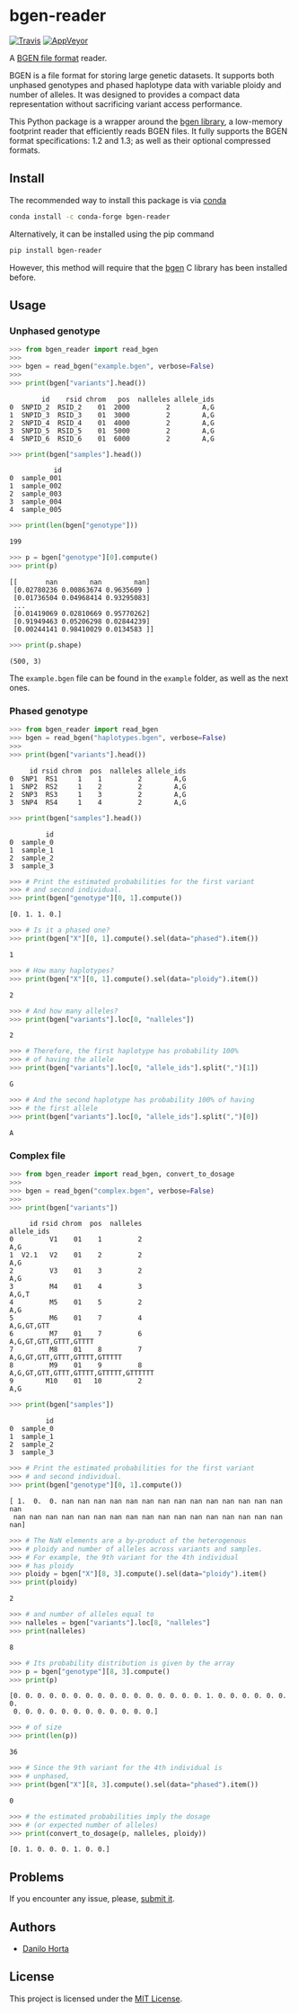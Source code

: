 # bgen-reader

[![Travis](https://img.shields.io/travis/limix/bgen-reader-py.svg?style=flat-square&label=linux%20%2F%20macos%20build)](https://travis-ci.org/limix/bgen-reader-py) [![AppVeyor](https://img.shields.io/appveyor/ci/Horta/bgen-reader-py.svg?style=flat-square&label=windows%20build)](https://ci.appveyor.com/project/Horta/bgen-reader-py)

A [BGEN file format](http://www.well.ox.ac.uk/~gav/bgen_format/) reader.

BGEN is a file format for storing large genetic datasets.
It supports both unphased genotypes and phased haplotype data with variable
ploidy and number of alleles. It was designed to provides a compact data
representation without sacrificing variant access performance.

This Python package is a wrapper around the [bgen library](https://github.com/limix/bgen),
a low-memory footprint reader that efficiently reads BGEN files.
It fully supports the BGEN format specifications: 1.2 and 1.3;
as well as their optional compressed formats.

## Install

The recommended way to install this package is via [conda](https://conda.io/docs/)

```bash
conda install -c conda-forge bgen-reader
```

Alternatively, it can be installed using the pip command

```bash
pip install bgen-reader
```

However, this method will require that
the [bgen](https://github.com/limix/bgen) C library has
been installed before.

## Usage

### Unphased genotype

```python
>>> from bgen_reader import read_bgen
>>>
>>> bgen = read_bgen("example.bgen", verbose=False)
>>>
>>> print(bgen["variants"].head())
```
```
        id    rsid chrom   pos  nalleles allele_ids
0  SNPID_2  RSID_2    01  2000         2        A,G
1  SNPID_3  RSID_3    01  3000         2        A,G
2  SNPID_4  RSID_4    01  4000         2        A,G
3  SNPID_5  RSID_5    01  5000         2        A,G
4  SNPID_6  RSID_6    01  6000         2        A,G
```
```python
>>> print(bgen["samples"].head())
```
```
           id
0  sample_001
1  sample_002
2  sample_003
3  sample_004
4  sample_005
```
```python
>>> print(len(bgen["genotype"]))
```
```
199
```
```python
>>> p = bgen["genotype"][0].compute()
>>> print(p)
```
```
[[       nan        nan        nan]
 [0.02780236 0.00863674 0.9635609 ]
 [0.01736504 0.04968414 0.93295083]
 ...
 [0.01419069 0.02810669 0.95770262]
 [0.91949463 0.05206298 0.02844239]
 [0.00244141 0.98410029 0.0134583 ]]
```
```python
>>> print(p.shape)
```
```
(500, 3)
```

The ``example.bgen`` file can be found in the ``example`` folder, as
well as the next ones.

### Phased genotype

```python
>>> from bgen_reader import read_bgen
>>> bgen = read_bgen("haplotypes.bgen", verbose=False)
>>>
>>> print(bgen["variants"].head())
```
```
     id rsid chrom  pos  nalleles allele_ids
0  SNP1  RS1     1    1         2        A,G
1  SNP2  RS2     1    2         2        A,G
2  SNP3  RS3     1    3         2        A,G
3  SNP4  RS4     1    4         2        A,G
```
```python
>>> print(bgen["samples"].head())
```
```
         id
0  sample_0
1  sample_1
2  sample_2
3  sample_3
```
```python
>>> # Print the estimated probabilities for the first variant
>>> # and second individual.
>>> print(bgen["genotype"][0, 1].compute())
```
```
[0. 1. 1. 0.]
```
```python
>>> # Is it a phased one?
>>> print(bgen["X"][0, 1].compute().sel(data="phased").item())
```
```
1
```
```python
>>> # How many haplotypes?
>>> print(bgen["X"][0, 1].compute().sel(data="ploidy").item())
```
```
2
```
```python
>>> # And how many alleles?
>>> print(bgen["variants"].loc[0, "nalleles"])
```
```
2
```
```python
>>> # Therefore, the first haplotype has probability 100%
>>> # of having the allele
>>> print(bgen["variants"].loc[0, "allele_ids"].split(",")[1])
```
```
G
```
```python
>>> # And the second haplotype has probability 100% of having
>>> # the first allele
>>> print(bgen["variants"].loc[0, "allele_ids"].split(",")[0])
```
```
A
```

### Complex file

```python
>>> from bgen_reader import read_bgen, convert_to_dosage
>>>
>>> bgen = read_bgen("complex.bgen", verbose=False)
>>>
>>> print(bgen["variants"])
```
```
     id rsid chrom  pos  nalleles                            allele_ids
0         V1    01    1         2                                   A,G
1  V2.1   V2    01    2         2                                   A,G
2         V3    01    3         2                                   A,G
3         M4    01    4         3                                 A,G,T
4         M5    01    5         2                                   A,G
5         M6    01    7         4                            A,G,GT,GTT
6         M7    01    7         6                 A,G,GT,GTT,GTTT,GTTTT
7         M8    01    8         7          A,G,GT,GTT,GTTT,GTTTT,GTTTTT
8         M9    01    9         8  A,G,GT,GTT,GTTT,GTTTT,GTTTTT,GTTTTTT
9        M10    01   10         2                                   A,G
```
```python
>>> print(bgen["samples"])
```
```
         id
0  sample_0
1  sample_1
2  sample_2
3  sample_3
```
```python
>>> # Print the estimated probabilities for the first variant
>>> # and second individual.
>>> print(bgen["genotype"][0, 1].compute())
```
```
[ 1.  0.  0. nan nan nan nan nan nan nan nan nan nan nan nan nan nan nan
 nan nan nan nan nan nan nan nan nan nan nan nan nan nan nan nan nan nan]
```
```python
>>> # The NaN elements are a by-product of the heterogenous
>>> # ploidy and number of alleles across variants and samples.
>>> # For example, the 9th variant for the 4th individual
>>> # has ploidy
>>> ploidy = bgen["X"][8, 3].compute().sel(data="ploidy").item()
>>> print(ploidy)
```
```
2
```
```python
>>> # and number of alleles equal to
>>> nalleles = bgen["variants"].loc[8, "nalleles"]
>>> print(nalleles)
```
```
8
```
```python
>>> # Its probability distribution is given by the array
>>> p = bgen["genotype"][8, 3].compute()
>>> print(p)
```
```
[0. 0. 0. 0. 0. 0. 0. 0. 0. 0. 0. 0. 0. 0. 0. 0. 1. 0. 0. 0. 0. 0. 0. 0.
 0. 0. 0. 0. 0. 0. 0. 0. 0. 0. 0. 0.]
```
```python
>>> # of size
>>> print(len(p))
```
```
36
```
```python
>>> # Since the 9th variant for the 4th individual is
>>> # unphased,
>>> print(bgen["X"][8, 3].compute().sel(data="phased").item())
```
```
0
```
```python
>>> # the estimated probabilities imply the dosage
>>> # (or expected number of alleles)
>>> print(convert_to_dosage(p, nalleles, ploidy))
```
```
[0. 1. 0. 0. 0. 1. 0. 0.]
```

## Problems

If you encounter any issue, please, [submit it](https://github.com/limix/bgen-reader-py/issues/new).

## Authors

* [Danilo Horta](https://github.com/horta)

## License

This project is licensed under the [MIT License](https://raw.githubusercontent.com/limix/bgen-reader-py/master/LICENSE.md).
